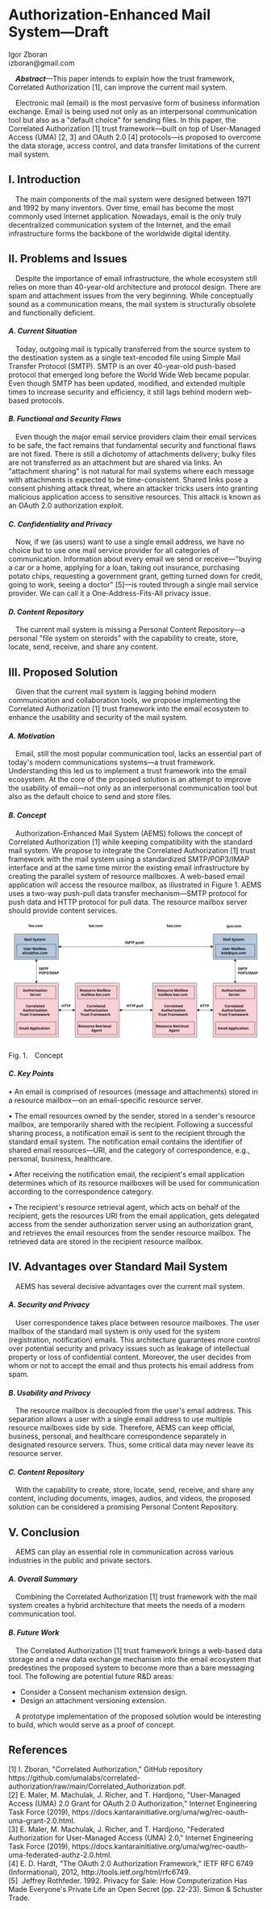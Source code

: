 <!-- @import "style.less" -->

# Authorization-Enhanced Mail System—Draft

<p class="author">
    Igor Zboran<br>
    izboran@gmail.com
</p>

<p class="abstract">
&emsp;<strong><em>Abstract</em></strong>—This paper intends to explain how the trust framework, Correlated Authorization [1], can improve the current mail system.
</p>
<p class="abstract">
&emsp;Electronic mail (email) is the most pervasive form of business information exchange. Email is being used not only as an interpersonal communication tool but also as a "default choice" for sending files. In this paper, the Correlated Authorization [1] trust framework—built on top of User-Managed Access (UMA) [2, 3] and OAuth 2.0 [4] protocols—is proposed to overcome the data storage, access control, and data transfer limitations of the current mail system.
</p>

## I. Introduction

&emsp;The main components of the mail system were designed between 1971 and 1992 by many inventors. Over time, email has become the most commonly used Internet application. Nowadays, email is the only truly decentralized communication system of the Internet, and the email infrastructure forms the backbone of the worldwide digital identity.

## II. Problems and Issues

&emsp;Despite the importance of email infrastructure, the whole ecosystem still relies on more than 40-year-old architecture and protocol design. There are spam and attachment issues from the very beginning. While conceptually sound as a communication means, the mail system is structurally obsolete and functionally deficient.

#### *A. Current Situation*

&emsp;Today, outgoing mail is typically transferred from the source system to the destination system as a single text-encoded file using Simple Mail Transfer Protocol (SMTP). SMTP is an over 40-year-old push-based protocol that emerged long before the World Wide Web became popular. Even though SMTP has been updated, modified, and extended multiple times to increase security and efficiency, it still lags behind modern web-based protocols.

#### *B. Functional and Security Flaws*

&emsp;Even though the major email service providers claim their email services to be safe, the fact remains that fundamental security and functional flaws are not fixed. There is still a dichotomy of attachments delivery; bulky files are not transferred as an attachment but are shared via links. An "attachment sharing" is not natural for mail systems where each message with attachments is expected to be time-consistent. Shared links pose a consent phishing attack threat, where an attacker tricks users into granting malicious application access to sensitive resources. This attack is known as an OAuth 2.0 authorization exploit.

#### *C. Confidentiality and Privacy*

&emsp;Now, if we (as users) want to use a single email address, we have no choice but to use one mail service provider for all categories of communication. Information about every email we send or receive—"buying a car or a home, applying for a loan, taking out insurance, purchasing potato chips, requesting a government grant, getting turned down for credit, going to work, seeing a doctor" [5]—is routed through a single mail service provider. We can call it a One-Address-Fits-All privacy issue.

#### *D. Content Repository*

&emsp;The current mail system is missing a Personal Content Repository—a personal "file system on steroids" with the capability to create, store, locate, send, receive, and share any content.

## III. Proposed Solution

&emsp;Given that the current mail system is lagging behind modern communication and collaboration tools, we propose implementing the Correlated Authorization [1] trust framework into the email ecosystem to enhance the usability and security of the mail system.

#### *A. Motivation*

&emsp;Email, still the most popular communication tool, lacks an essential part of today's modern communications systems—a trust framework. Understanding this led us to implement a trust framework into the email ecosystem. At the core of the proposed solution is an attempt to improve the usability of email—not only as an interpersonal communication tool but also as the default choice to send and store files.

#### *B. Concept*

&emsp;Authorization-Enhanced Mail System (AEMS) follows the concept of Correlated Authorization [1] while keeping compatibility with the standard mail system. We propose to integrate the Correlated Authorization [1] trust framework with the mail system using a standardized SMTP/POP3/IMAP interface and at the same time mirror the existing email infrastructure by creating the parallel system of resource mailboxes. A web-based email application will access the resource mailbox, as illustrated in Figure 1. AEMS uses a two-way push-pull data transfer mechanism—SMTP protocol for push data and HTTP protocol for pull data. The resource mailbox server should provide content services.

![Authorization-Enhanced Mail System](./images/concept.svg)

<p class="figure">
Fig.&nbsp;1.&emsp;Concept
</p>

#### *C. Key Points*

• An email is comprised of resources (message and attachments) stored in a resource mailbox—on an email-specific resource server.

• The email resources owned by the sender, stored in a sender's resource mailbox, are temporarily shared with the recipient. Following a successful sharing process, a notification email is sent to the recipient through the standard email system. The notification email contains the identifier of shared email resources—URI, and the category of correspondence, e.g., personal, business, healthcare.

• After receiving the notification email, the recipient's email application determines which of its resource mailboxes will be used for communication according to the correspondence category.

• The recipient's resource retrieval agent, which acts on behalf of the recipient, gets the resources URI from the email application, gets delegated access from the sender authorization server using an authorization grant, and retrieves the email resources from the sender resource mailbox. The retrieved data are stored in the recipient resource mailbox.

## IV. Advantages over Standard Mail System

&emsp;AEMS has several decisive advantages over the current mail system.

#### *A. Security and Privacy*

&emsp;User correspondence takes place between resource mailboxes. The user mailbox of the standard mail system is only used for the system (registration, notification) emails. This architecture guarantees more control over potential security and privacy issues such as leakage of intellectual property or loss of confidential content. Moreover, the user decides from whom or not to accept the email and thus protects his email address from spam.

#### *B. Usability and Privacy*

&emsp;The resource mailbox is decoupled from the user's email address. This separation allows a user with a single email address to use multiple resource mailboxes side by side. Therefore, AEMS can keep official, business, personal, and healthcare correspondence separately in designated resource servers. Thus, some critical data may never leave its resource server. 

#### *C. Content Repository*

&emsp;With the capability to create, store, locate, send, receive, and share any content, including documents, images, audios, and videos, the proposed solution can be considered a promising Personal Content Repository.

## V. Conclusion

&emsp;AEMS can play an essential role in communication across various industries in the public and private sectors.

#### *A. Overall Summary*

&emsp;Combining the Correlated Authorization [1] trust framework with the mail system creates a hybrid architecture that meets the needs of a modern communication tool.

#### *B. Future Work*

&emsp;The Correlated Authorization [1] trust framework brings a web-based data storage and a new data exchange mechanism into the email ecosystem that predestines the proposed system to become more than a bare messaging tool. The following are potential future R&D areas:

* Consider a Consent mechanism extension design.
* Design an attachment versioning extension.

&emsp;A prototype implementation of the proposed solution would be interesting to build, which would serve as a proof of concept.

## References

<p class="references">
[1]&nbsp;I. Zboran, "Correlated Authorization," GitHub repository https://github.com/umalabs/correlated-authorization/raw/main/Correlated_Authorization.pdf.<br>
[2]&nbsp;E. Maler, M. Machulak, J. Richer, and T. Hardjono, "User-Managed Access (UMA) 2.0 Grant for OAuth 2.0 Authorization," Internet Engineering Task Force (2019), https://docs.kantarainitiative.org/uma/wg/rec-oauth-uma-grant-2.0.html.<br>
[3]&nbsp;E. Maler, M. Machulak, J. Richer, and T. Hardjono, "Federated Authorization for User-Managed Access (UMA) 2.0," Internet Engineering Task Force (2019), https://docs.kantarainitiative.org/uma/wg/rec-oauth-uma-federated-authz-2.0.html.<br>
[4]&nbsp;E. D. Hardt, "The OAuth 2.0 Authorization Framework," IETF RFC 6749 (Informational), 2012, http://tools.ietf.org/html/rfc6749.<br>
[5]&nbsp; Jeffrey Rothfeder. 1992. Privacy for Sale: How Computerization Has Made Everyone's Private Life an Open Secret (pp. 22-23). Simon & Schuster Trade.<br>
</p>
